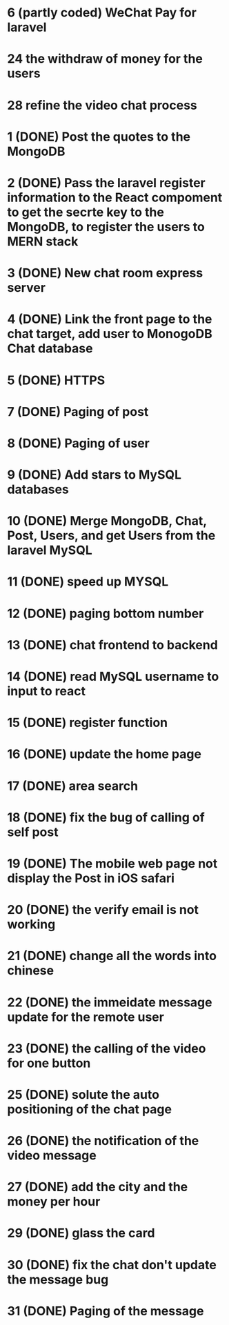 



# 6 (partly coded) WeChat Pay for laravel 
# 24 the withdraw of money for the users

# 28 refine the video chat process








# 1 	(DONE) 	Post the quotes to the MongoDB 
# 2 	(DONE) 	Pass the laravel register information to the React compoment to get the secrte key to the MongoDB, to register the users to MERN stack
# 3 	(DONE) 	New chat room express server 
# 4 	(DONE) 	Link the front page to the chat target, add user to MonogoDB Chat database 
# 5 	(DONE) 	HTTPS  
# 7 	(DONE)  Paging of post 
# 8 	(DONE)  Paging of user 
# 9 	(DONE)  Add stars to MySQL databases
# 10 	(DONE) 	Merge MongoDB, Chat, Post, Users, and get Users from the laravel MySQL 
# 11 	(DONE) 	speed up MYSQL
# 12 	(DONE)  paging bottom number
# 13 	(DONE)  chat frontend to backend
# 14 	(DONE)  read MySQL username to input to react
# 15 	(DONE)  register function
# 16 	(DONE)  update the home page 
# 17 	(DONE)  area search
# 18 	(DONE)  fix the bug of calling of self post
# 19 	(DONE)  The mobile web page not display the Post in iOS safari
# 20 	(DONE)  the verify email is not working
# 21 	(DONE)  change all the words into chinese
# 22 	(DONE)  the immeidate message update for the remote user
# 23 	(DONE)  the calling of the video for one button
# 25 	(DONE)  solute the auto positioning of the chat page
# 26 	(DONE)  the notification of the video message
# 27 	(DONE)  add the city and the money per hour
# 29 	(DONE)  glass the card
# 30 	(DONE)  fix the chat don't update the message bug
# 31 	(DONE)  Paging of the message





